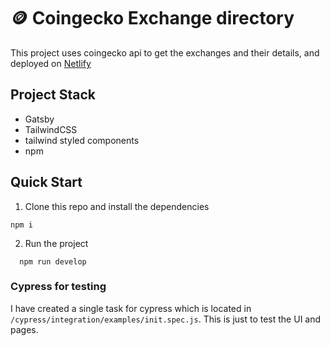 # 🪙 Coingecko Exchange directory

This project uses coingecko api to get the exchanges and their details, and deployed on [Netlify](https://hardcore-austin-0259bb.netlify.app/)

## Project Stack

- Gatsby
- TailwindCSS
- tailwind styled components
- npm

## Quick Start

1. Clone this repo and install the dependencies

```shell
npm i
```

2. Run the project

```shell
  npm run develop
```

### Cypress for testing

I have created a single task for cypress which is located in `/cypress/integration/examples/init.spec.js`. This is just to test the UI and pages.
